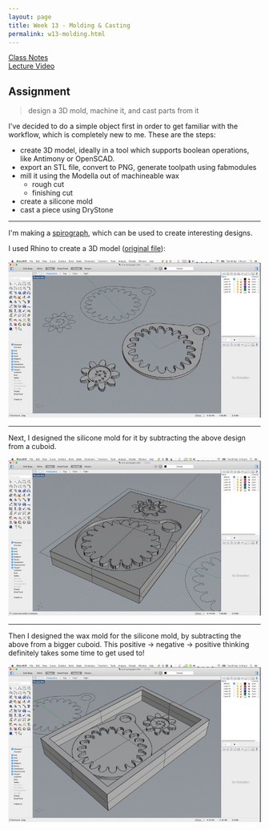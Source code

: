 ```yaml
---
layout: page
title: Week 13 - Molding & Casting
permalink: w13-molding.html
---
```


[Class Notes](http://academy.cba.mit.edu/classes/molding_casting/index.html)   
[Lecture Video](https://vimeo.com/163576093)

## Assignment

> design a 3D mold, machine it, and cast parts from it

I've decided to do a simple object first in order to get familiar with the workflow, which is completely new to me. These are the steps:
 
* create 3D model, ideally in a tool which supports boolean operations, like Antimony or OpenSCAD.
* export an STL file, convert to PNG, generate toolpath using fabmodules
* mill it using the Modella out of machineable wax 
    * rough cut
    * finishing cut
* create a silicone mold
* cast a piece using DryStone

---

I'm making a [spirograph](http://www.thingiverse.com/thing:905849), which can be used to create interesting designs.

I used Rhino to create a 3D model ([original file](files/w13-spirograph.3dm)):

<img src="images/w13-spirograph-rhino.jpg"/>

---

Next, I designed the silicone mold for it by subtracting the above design from a cuboid.  

<img src="images/w13-silicone-mold-rhino.jpg"/>

---

Then I designed the wax mold for the silicone mold, by subtracting the above from a bigger cuboid. This 
    positive -> negative -> positive thinking definitely takes some time to get used to!

<img src="images/w13-wax-mold-rhino.jpg"/>
